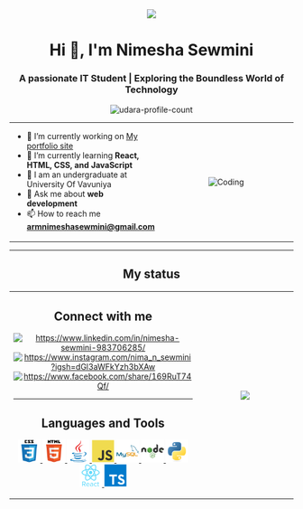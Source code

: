 <p align="center"><picture align="center"><img align="center" src = "https://github.com/7oSkaaa/7oSkaaa/blob/main/Images/about_me.gif?raw=true" width = 50px></picture></p>
<h1 align="center">Hi 👋, I'm Nimesha Sewmini</h1>
<h3 align="center">A passionate IT Student | Exploring the Boundless World of Technology</h3>

<p align="center"> <img src="https://komarev.com/ghpvc/?username=nimeshasewmini&label=Profile%20views&color=0e75b6&style=flat" alt="udara-profile-count" /> </p>

<table align="center">
<tr border="none">
<td width="50%" align="left">
  
- 🔭 I’m currently working on <a href="/">My portfolio site</a>
- 🌱 I’m currently learning <strong> React, HTML, CSS, and JavaScript</strong>
- 📝 I am an undergraduate at University Of Vavuniya
- 💬 Ask me about <strong>web development</strong>
- 📫 How to reach me <strong>armnimeshasewmini@gmail.com</strong>

</td>
<td width="50%" align="center">

  <img align="center" alt="Coding" width="450" src="https://media4.giphy.com/media/v1.Y2lkPTc5MGI3NjExbjU0bHcwNGhrczYxOTZxZTg4cTZpN2dkMDN3ZHY4cmNlbnp0c2x0ZiZlcD12MV9pbnRlcm5hbF9naWZfYnlfaWQmY3Q9Zw/1XCcD9VLQZ2Io/giphy.gif">
  
  </td>

</tr>
</table>

<hr>

<h2 align="center">My status</h2>
<p align="center">
<table align="center">
<tr border="none">
<td width="50%" align="center">

 
  
  <h2 align="center">Connect with me</h2>
<p align="center">
<a href="http://www.linkedin.com/in/nimesha-sewmini-983706285" target="blank"><img align="center" src="https://raw.githubusercontent.com/rahuldkjain/github-profile-readme-generator/master/src/images/icons/Social/linked-in-alt.svg" alt="https://www.linkedin.com/in/nimesha-sewmini-983706285/" height="30" width="40" /></a>
<a href="https://www.instagram.com/nima_n_sewmini?igsh=dGl3aWFkYzh3bXAw" target="blank"><img align="center" src="https://raw.githubusercontent.com/rahuldkjain/github-profile-readme-generator/master/src/images/icons/Social/instagram.svg" alt="https://www.instagram.com/nima_n_sewmini?igsh=dGl3aWFkYzh3bXAw" height="30" width="40" /></a>
<a href="https://www.facebook.com/share/169RuT74Qf/" target="blank"><img align="center" src="https://raw.githubusercontent.com/rahuldkjain/github-profile-readme-generator/master/src/images/icons/Social/facebook.svg" alt="https://www.facebook.com/share/169RuT74Qf/" height="30" width="40" /></a>
</p>

<hr>
<h2 align="center">Languages and Tools</h2>
<p align="center"> 

<a href="https://www.w3schools.com/css/" target="_blank" rel="noreferrer"> <img src="https://raw.githubusercontent.com/devicons/devicon/master/icons/css3/css3-original-wordmark.svg" alt="css3" width="40" height="40"/> </a> 
<a href="https://www.w3.org/html/" target="_blank" rel="noreferrer"> <img src="https://raw.githubusercontent.com/devicons/devicon/master/icons/html5/html5-original-wordmark.svg" alt="html5" width="40" height="40"/> </a> 
<a href="https://www.java.com" target="_blank" rel="noreferrer"> <img src="https://raw.githubusercontent.com/devicons/devicon/master/icons/java/java-original.svg" alt="java" width="40" height="40"/> </a> 
<a href="https://developer.mozilla.org/en-US/docs/Web/JavaScript" target="_blank" rel="noreferrer"> <img src="https://raw.githubusercontent.com/devicons/devicon/master/icons/javascript/javascript-original.svg" alt="javascript" width="40" height="40"/> </a> 
<a href="https://www.mysql.com/" target="_blank" rel="noreferrer"> <img src="https://raw.githubusercontent.com/devicons/devicon/master/icons/mysql/mysql-original-wordmark.svg" alt="mysql" width="40" height="40"/> </a>
<a href="https://nodejs.org" target="_blank" rel="noreferrer"> <img src="https://raw.githubusercontent.com/devicons/devicon/master/icons/nodejs/nodejs-original-wordmark.svg" alt="nodejs" width="40" height="40"/> </a> 
<a href="https://www.python.org" target="_blank" rel="noreferrer"> <img src="https://raw.githubusercontent.com/devicons/devicon/master/icons/python/python-original.svg" alt="python" width="40" height="40"/> </a> 
<a href="https://reactjs.org/" target="_blank" rel="noreferrer"> <img src="https://raw.githubusercontent.com/devicons/devicon/master/icons/react/react-original-wordmark.svg" alt="react" width="40" height="40"/> </a> 
<a href="https://www.typescriptlang.org/" target="_blank" rel="noreferrer"> <img src="https://raw.githubusercontent.com/devicons/devicon/master/icons/typescript/typescript-original.svg" alt="typescript" width="40" height="40"/> </a> 

</p>

<td width="50%" align="center">

  <img  align="center"  src="https://github-readme-stats.vercel.app/api/top-langs/?username=nimeshasewmini&theme=dark&hide_border=false&no-bg=true&no-frame=true&langs_count=10"/>
  
  </td>
</tr>
</table>
